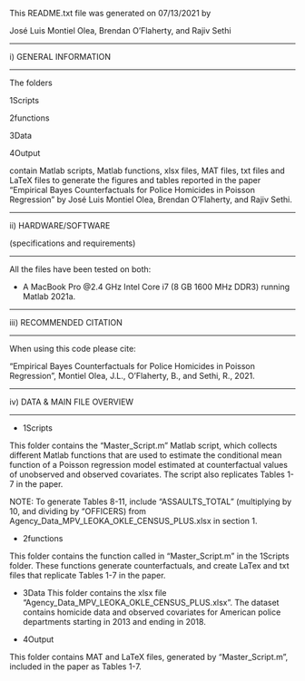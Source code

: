 This README.txt file was generated on 07/13/2021 by 

José Luis Montiel Olea, Brendan O’Flaherty, and Rajiv Sethi 

----------------------

i) GENERAL INFORMATION

----------------------

The folders

1Scripts

2functions

3Data

4Output

contain Matlab scripts, Matlab functions, xlsx files, MAT files, txt files and LaTeX files to generate the figures and tables reported in the paper “Empirical Bayes Counterfactuals for Police Homicides in Poisson Regression” by José Luis Montiel Olea, Brendan O’Flaherty, and Rajiv Sethi.  

--------------------------

ii) HARDWARE/SOFTWARE 

(specifications and requirements)

-------------------------- 

All the files have been tested on both:

* A MacBook Pro @2.4 GHz Intel Core i7 (8 GB 1600 MHz DDR3) running Matlab 2021a.

--------------------------

iii) RECOMMENDED CITATION

-------------------------- 

When using this code please cite:

“Empirical Bayes Counterfactuals for Police Homicides in Poisson Regression”, Montiel Olea, J.L., O’Flaherty, B., and Sethi, R., 2021.

---------------------

iv) DATA & MAIN FILE OVERVIEW

---------------------

* 1Scripts

This folder contains the “Master_Script.m” Matlab script, which collects different Matlab functions that are used to estimate the conditional mean function of a Poisson regression model estimated at counterfactual values of unobserved and observed covariates. The script also replicates Tables 1-7 in the paper.  

NOTE: To generate Tables 8-11, include “ASSAULTS_TOTAL” (multiplying by 10, and dividing by “OFFICERS) from Agency_Data_MPV_LEOKA_OKLE_CENSUS_PLUS.xlsx in section 1.

* 2functions

This folder contains the function called in “Master_Script.m” in the 1Scripts folder. These functions generate counterfactuals, and create LaTex and txt files that replicate Tables 1-7 in the paper. 

* 3Data 
This folder contains the xlsx file “Agency_Data_MPV_LEOKA_OKLE_CENSUS_PLUS.xlsx”. The dataset contains homicide data and observed covariates for American police departments starting in 2013 and ending in 2018. 

* 4Output

This folder contains MAT and LaTeX files, generated by “Master_Script.m”, included in the paper as Tables 1-7.  

